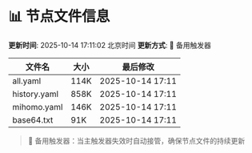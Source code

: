 # 📊 节点文件信息

**更新时间**: 2025-10-14 17:11:02 北京时间
**更新方式**: 🔄 备用触发器

| 文件名 | 大小 | 最后修改 |
|--------|------|----------|
| all.yaml | 114K | 2025-10-14 17:11 |
| history.yaml | 858K | 2025-10-14 17:11 |
| mihomo.yaml | 146K | 2025-10-14 17:11 |
| base64.txt | 91K | 2025-10-14 17:11 |

> 🔄 备用触发器：当主触发器失效时自动接管，确保节点文件的持续更新
